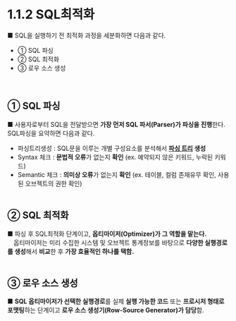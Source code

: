 # 1.1.2 SQL최적화

■ SQL을 실행하기 전 최적화 과정을 세분화하면 다음과 같다.<br>
  - ① SQL 파싱
  - ② SQL 최적화
  - ③ 로우 소스 생성
<br>

## ① SQL 파싱
■ 사용자로부터 SQL을 전달받으면 **가장 먼저 SQL 파서(Parser)가 파싱을 진행**한다. SQL파싱을 요약하면 다음과 같다.
  - 파싱트리생성 : SQL문을 이루는 개별 구성요소를 분석해서 **[파싱 트리](https://shardingsphere.apache.org/document/current/img/sharding/sql_ast.png) 생성**
  - Syntax 체크 : **문법적 오류**가 없는지 **확인** (ex. 예약되지 않은 키워드, 누락된 키워드)
  - Semantic 체크 : **의미상 오류**가 없는지 **확인** (ex. 테이블, 컬럼 존재유무 확인, 사용된 오브젝트의 권한 확인)
<br><br>

## ② SQL 최적화
■ 파싱 후 SQL최적화 단계이고, **옵티마이저(Optimizer)가 그 역할을 맡는다.** <br>
&emsp;옵티마이저는 미리 수집한 시스템 및 오브젝트 통계정보를 바탕으로 **다양한 실행경로를 생성**해서 **비교**한 후 **가장 효율적인 하나를 택함.**<br><br>


## ③ 로우 소스 생성
■ **SQL 옵티마이저가 선택한 실행경로**를 실제 **실행 가능한 코드** 또는 **프로시저 형태로 포맷팅**하는 단계이고 **로우 소스 생성기(Row-Source Generator)가 담당**함.
